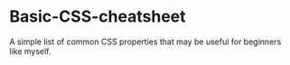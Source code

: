 # Basic-CSS-cheatsheet
A simple list of common CSS  properties that may be useful for beginners like myself.
